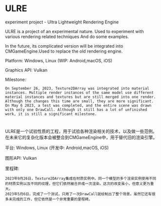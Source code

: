 ﻿# ULRE
experiment project - Ultra Lightweight Rendering Engine

ULRE is a project of an experimental nature. Used to experiment with various rendering related techniques And do some examples.

In the future, its complicated version will be integrated into CMGameEngine.Used to replace the old rendering engine.

Platform: Windows, Linux (WIP: Android,macOS, iOS)

Graphics API: Vulkan

Milestone:

    On September 26, 2023, Texture2DArray was integrated into material instances. Multiple render instances of the same model use different material instances and textures but are still merged into one render. Although the changes this time are small, they are more significant.
    On May 6 2023, a test was completed, and the entire scene was drawn with only one DrawCall. Although it still has a lot of unfinished work, it is still a significant milestone.

#
ULRE是一个试验性质的工程，用于试验各种渲染相关的技术，以及做一些范例。在未来它的复杂化版本会被整合到CMGameEngine中，用于替代旧的渲染引擎。

平台: Windows, Linux (开发中: Android,macOS, iOS)

图形API: Vulkan

里程碑:

    2023年9月26日，Texture2DArray集成在材质实例中。同一个模型的多个渲染实例使用不同的材质实例以及不同的纹理，但它们依然被合并成一次渲染。这次的改变虽小，但意义更为重大。
    2023年5月6日，完成了一个测试，只用了一次DrawCall就绘制出了整个场景。虽然它还有很多未完成的工作，但它依然是一个非常重要的里程碑。
